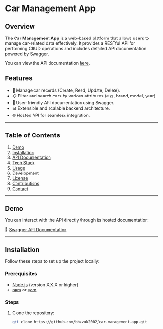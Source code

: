 # Car Management App

## Overview

The **Car Management App** is a web-based platform that allows users to manage car-related data effectively. It provides a RESTful API for performing CRUD operations and includes detailed API documentation powered by Swagger.

You can view the API documentation [here](https://car-management-api-yy1q.onrender.com/api/docs/).

## Features

- 🚗 Manage car records (Create, Read, Update, Delete).
- 📋 Filter and search cars by various attributes (e.g., brand, model, year).
- 🔧 User-friendly API documentation using Swagger.
- 📊 Extensible and scalable backend architecture.
- 🌐 Hosted API for seamless integration.

---

## Table of Contents

1. [Demo](#demo)
2. [Installation](#installation)
3. [API Documentation](#api-documentation)
4. [Tech Stack](#tech-stack)
5. [Usage](#usage)
6. [Development](#development)
7. [License](#license)
8. [Contributions](#contributions)
9. [Contact](#contact)

---

## Demo

You can interact with the API directly through its hosted documentation:

🔗 [Swagger API Documentation](https://car-management-api-yy1q.onrender.com/api/docs/)

---

## Installation

Follow these steps to set up the project locally:

### Prerequisites

- [Node.js](https://nodejs.org/) (version X.X.X or higher)
- [npm](https://www.npmjs.com/) or [yarn](https://yarnpkg.com/)

### Steps

1. Clone the repository:

   ```bash
   git clone https://github.com/bhavuk2002/car-management-app.git
   ```
